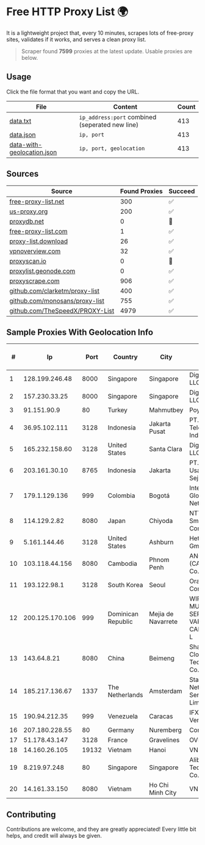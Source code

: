
# Free HTTP Proxy List 🌍

It is a lightweight project that, every 10 minutes, scrapes lots of free-proxy sites, validates if it works, and serves a clean proxy list.


> Scraper found **7599** proxies at the latest update. Usable proxies are below.

## Usage

Click the file format that you want and copy the URL.


|File|Content|Count|
|----|-------|-----|
|[data.txt](https://raw.githubusercontent.com/themiralay/Proxy-List-World/master/data.txt)|`ip_address:port` combined (seperated new line)|413|
|[data.json](https://raw.githubusercontent.com/themiralay/Proxy-List-World/master/data.json)|`ip, port`|413|
|[data-with-geolocation.json](https://raw.githubusercontent.com/themiralay/Proxy-List-World/master/data-with-geolocation.json)|`ip, port, geolocation`|413|

## Sources

|Source|Found Proxies|Succeed|
|------|-------------|-------|
|[free-proxy-list.net](https://free-proxy-list.net)|300|✅|
|[us-proxy.org](https://www.us-proxy.org)|200|✅|
|[proxydb.net](http://proxydb.net)|0|🚫|
|[free-proxy-list.com](https://free-proxy-list.com/?page=&port=&type%5B%5D=http&type%5B%5D=https&up_time=0&search=Search)|1|✅|
|[proxy-list.download](https://www.proxy-list.download/HTTP)|26|✅|
|[vpnoverview.com](https://vpnoverview.com/privacy/anonymous-browsing/free-proxy-servers)|32|✅|
|[proxyscan.io](https://www.proxyscan.io)|0|🚫|
|[proxylist.geonode.com](https://proxylist.geonode.com/api/proxy-list?limit=300&page=1&sort_by=lastChecked&sort_type=desc&protocols=http,https)|0|✅|
|[proxyscrape.com](https://api.proxyscrape.com/v2/?request=displayproxies&protocol=http&timeout=10000&country=all&ssl=all&anonymity=all)|906|✅|
|[github.com/clarketm/proxy-list](https://raw.githubusercontent.com/clarketm/proxy-list/master/proxy-list-raw.txt)|400|✅|
|[github.com/monosans/proxy-list](https://raw.githubusercontent.com/monosans/proxy-list/main/proxies/http.txt)|755|✅|
|[github.com/TheSpeedX/PROXY-List](https://raw.githubusercontent.com/TheSpeedX/PROXY-List/master/http.txt)|4979|✅|


## Sample Proxies With Geolocation Info

|#|Ip|Port|Country|City|Internet Service Provider|
|-|--|----|-------|----|-------------------------|
|1|128.199.246.48|8000|Singapore|Singapore|DigitalOcean, LLC|
|2|157.230.33.25|8000|Singapore|Singapore|DigitalOcean, LLC|
|3|91.151.90.9|80|Turkey|Mahmutbey|Poyraz Hosting|
|4|36.95.102.111|3128|Indonesia|Jakarta Pusat|PT. Telekomunikasi Indonesia|
|5|165.232.158.60|3128|United States|Santa Clara|DigitalOcean, LLC|
|6|203.161.30.10|8765|Indonesia|Jakarta|PT. Trimitra Usaha Sejahtera|
|7|179.1.129.136|999|Colombia|Bogotá|InterNexa Global Network|
|8|114.129.2.82|8080|Japan|Chiyoda|NTT SmartConnect Corporation|
|9|5.161.144.46|3128|United States|Ashburn|Hetzner Online GmbH|
|10|103.118.44.156|8080|Cambodia|Phnom Penh|ANGKOR E & C (CAMBODIA) Co., Ltd.|
|11|193.122.98.1|3128|South Korea|Seoul|Oracle Corporation|
|12|200.125.170.106|999|Dominican Republic|Mejia de Navarrete|WIRELESS MULTI SERVICE VARGAS CABRERA, S. R. L|
|13|143.64.8.21|8080|China|Beimeng|Shanghai Blue Cloud Technology Co., Ltd|
|14|185.217.136.67|1337|The Netherlands|Amsterdam|Stallion Network Services Limited|
|15|190.94.212.35|999|Venezuela|Caracas|IFX Networks Venezuela C.A.|
|16|207.180.228.55|80|Germany|Nuremberg|Contabo GmbH|
|17|51.178.43.147|3128|France|Gravelines|OVH SAS|
|18|14.160.26.105|19132|Vietnam|Hanoi|VNPT-VNNIC|
|19|8.219.97.248|80|Singapore|Singapore|Alibaba (US) Technology Co., Ltd.|
|20|14.161.33.150|8080|Vietnam|Ho Chi Minh City|VNPT|



## Contributing

Contributions are welcome, and they are greatly appreciated! Every
little bit helps, and credit will always be given.

